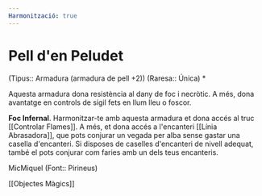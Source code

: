 ```yaml
---
Harmonització: true
---
```

# Pell d'en Peludet

(Tipus:: Armadura (armadura de pell +2)) (Raresa:: Única) *

Aquesta armadura dona resistència al dany de foc i necròtic. A més, dona avantatge en controls de sigil fets en llum lleu o foscor.

**Foc Infernal**. Harmonitzar-te amb aquesta armadura et dona accés al truc [[Controlar Flames]]. A més, et dona accés a l'encanteri [[Línia Abrasadora]], que pots conjurar un vegada per alba sense gastar una casella d'encanteri. Si disposes de caselles d'encanteri de nivell adequat, també el pots conjurar com faries amb un dels teus encanteris.

MicMiquel (Font:: Pirineus)

[[Objectes Màgics]]